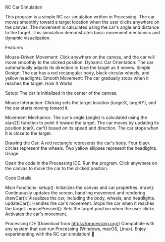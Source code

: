RC Car Simulation

This program is a simple RC car simulation written in Processing. The car moves smoothly toward a target location when the user clicks anywhere on the canvas. The movement is calculated using the car's angle and distance to the target. This simulation demonstrates basic movement mechanics and dynamic visualization.

Features

Mouse-Driven Movement: Click anywhere on the canvas, and the car will move smoothly to the clicked position.
Dynamic Car Orientation: The car automatically adjusts its direction to face the target as it moves.
Simple Design: The car has a red rectangular body, black circular wheels, and yellow headlights.
Smooth Movement: The car gradually stops when it reaches the target.
How It Works

Setup: The car is initialized in the center of the canvas.

Mouse Interaction: Clicking sets the target location (targetX, targetY), and the car starts moving toward it.

Movement Mechanics: The car's angle (angle) is calculated using the atan2() function to point it toward the target.
The car moves by updating its position (carX, carY) based on its speed and direction.
The car stops when it is close to the target.

Drawing the Car: A red rectangle represents the car's body.
Four black circles represent the wheels.
Two yellow ellipses represent the headlights.
Usage

Open the code in the Processing IDE.
Run the program.
Click anywhere on the canvas to move the car to the clicked position.

Code Details

Main Functions:
setup(): Initializes the canvas and car properties.
draw(): Continuously updates the screen, handling movement and rendering.
drawCar(): Visualizes the car, including the body, wheels, and headlights.
updateCar():
Handles the car's movement.
Stops the car when it reaches the target.
mousePressed():
Sets the target position when the user clicks.
Activates the car's movement.

Processing IDE (Download from https://processing.org/)
Compatible with any system that can run Processing (Windows, macOS, Linux).
Enjoy experimenting with the RC car simulation! 🚗
